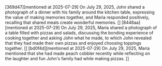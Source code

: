 [369d47][mentioned at 2025-07-29] On July 29, 2025, John shared a photograph of a dinner with his family around the kitchen table, expressing the value of making memories together, and Maria responded positively, recalling that shared meals create wonderful memories. []
[8446aa][mentioned at 2025-07-29] On July 29, 2025, Maria shared a photograph of a table filled with pizzas and salads, discussing the bonding experience of cooking together and asking John what he made, to which John revealed that they had made their own pizzas and enjoyed choosing toppings together. []
[bd0f4d][mentioned at 2025-07-29] On July 29, 2025, Maria mentioned that she had made peach cobbler recently while reflecting on the laughter and fun John's family had while making pizzas. []
